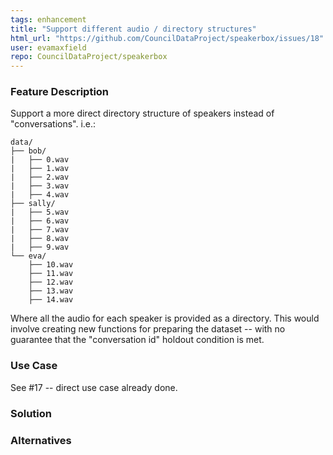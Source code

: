 ```yaml
---
tags: enhancement
title: "Support different audio / directory structures"
html_url: "https://github.com/CouncilDataProject/speakerbox/issues/18"
user: evamaxfield
repo: CouncilDataProject/speakerbox
---
```


<!--
  ⚠️⚠️ Please do the following before submitting: ⚠️⚠️

  📖 Please read our Code of Conduct.
  🔎 Please search existing issues to avoid creating duplicates.
-->

### Feature Description

<!-- A clear and concise description of the feature you're requesting. -->

Support a more direct directory structure of speakers instead of "conversations". i.e.:

```
data/
├── bob/
|   ├── 0.wav
|   ├── 1.wav
|   ├── 2.wav
|   ├── 3.wav
|   ├── 4.wav
├── sally/
|   ├── 5.wav
|   ├── 6.wav
|   ├── 7.wav
|   ├── 8.wav
|   ├── 9.wav
└── eva/
    ├── 10.wav
    ├── 11.wav
    ├── 12.wav
    ├── 13.wav
    ├── 14.wav
```

Where all the audio for each speaker is provided as a directory. This would involve creating new functions for preparing the dataset -- with no guarantee that the "conversation id" holdout condition is met.

### Use Case

<!-- Please provide a use case to help us understand your request in context. -->

See #17 -- direct use case already done.

### Solution

<!-- Please describe your ideal solution. -->

### Alternatives

<!-- Please describe any alternatives you've considered, even if you've dismissed them. -->

